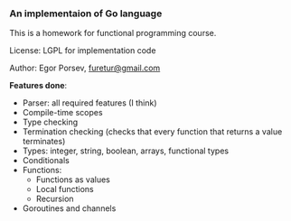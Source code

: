 ### An implementaion of Go language

This is a homework for functional programming course.

License: LGPL for implementation code

Author: Egor Porsev, furetur@gmail.com

**Features done**:

- Parser: all required features (I think)
- Compile-time scopes
- Type checking
- Termination checking (checks that every function that returns a value terminates)
- Types: integer, string, boolean, arrays, functional types
- Conditionals
- Functions:
  - Functions as values
  - Local functions
  - Recursion
- Goroutines and channels
